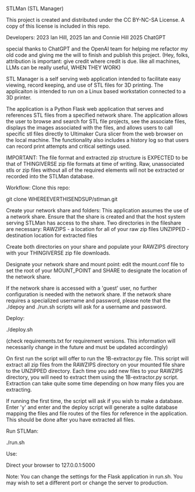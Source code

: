 STLMan (STL Manager)

This project is created and distributed under the CC BY-NC-SA License.
A copy of this license is included in this repo.

Developers:
2023 Ian Hill,
2025 Ian and Connie Hill
2025 ChatGPT

special thanks to ChatGPT and the OpenAI team
for helping me refactor my old code and giving me the will
to finish and publish this project.
(Hey, folks, attribution is important: give credit where credit is due.
like all machines, LLMs can be really useful, WHEN THEY WORK)

STL Manager is a self serving web application intended to facilitate easy viewing, record
keeping, and use of STL files for 3D printing. The applicaiton is intended to
run on a Linux based workstation connected to a 3D printer.

The application is a Python Flask web application that serves and references STL
files from a specified network share. The application allows the user to browse
and search for STL file projects, see the associate files, displays the images
associated with the files, and allows users to call specific stl files directly
to Ultimaker Cura slicer from the web browser on the local machine. The functionality
also includes a history log so that users can record print attempts and critical
settings used.

IMPORTANT:
The file format and extracted zip structure is EXPECTED to be that of THINGIVERSE
zip file formats at time of writing. Raw, unassociated stls or zip files without
all of the required elements will not be extracted or recorded into the STLMan database.



Workflow:
Clone this repo:

git clone WHEREEVERTHISENDSUP/stlman.git

Create your network share and folders:
This application assumes the use of a network share. Ensure that the share is created
and that the host system serving STLMan has access to the share. Two directories in
the fileshare are necessary:
RAWZIPS - a location for all of your raw zip files
UNZIPPED - destination location for extracted files

Create both directories on your share and populate your RAWZIPS directory
with your THINGIVERSE zip file downloads.

Designate your network share and mount point:
edit the mount.conf file to set the root of your MOUNT_POINT and SHARE to designate
the location of the network share.

If the network share is accessed with a 'guest' user, no further configuration
is needed with the network share. If the network share requires a specialized
username and password, please note that the ./depoy and ./run.sh scripts will
ask for a username and password. 

Deploy:

./deploy.sh

(check requirements.txt for requirement versions. This information will
necessarily change in the future and must be updated accordingly)

On first run the script will offer to run the 1B-extractor.py file. This script will
extract all zip files from the RAWZIPS directory on your mounted file share
to the UNZIPPED directory. Each time you add new files to your RAWZIPS directory, you
will need to extract them using the 1B-extractor.py script. Extraction can take quite
some time depending on how many files you are extracting.

If running the first time, the script will ask if you wish to make a database.
Enter 'y' and enter and the deploy script will generate a sqlite database
mapping the files and file routes of the files for reference in the application. This
should be done after you have extracted all files.

Run STLMan:

./run.sh

Use:

Direct your browser to 127.0.0.1:5000

Note: You can change the settings for the Flask application in run.sh.
You may wish to set a different port or change the server to production.

